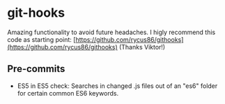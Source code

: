 # git-hooks

Amazing functionality to avoid future headaches. 
I higly recommend this code as starting point: [https://github.com/rycus86/githooks](https://github.com/rycus86/githooks)  (Thanks Viktor!)

## Pre-commits
- ES5 in ES5 check: Searches in changed .js files out of an "es6" folder for certain common ES6 keywords.
